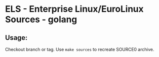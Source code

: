 # ELS - Enterprise Linux/EuroLinux Sources - golang
 
## Usage:
  Checkout branch or tag. Use `make sources` to recreate  SOURCE0 archive.
